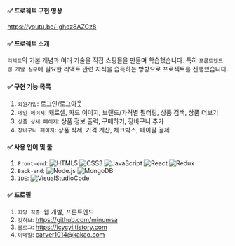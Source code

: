 #### ✅ 프로젝트 구현 영상

https://youtu.be/-ghoz8AZCz8

#### ✅ 프로젝트 소개

`리액트`의 기본 개념과 여러 기술을 직접 쇼핑몰을 만들며 학습했습니다. 특히 `프론트엔드 웹 개발 실무`에 필요한 리액트 관련 지식을 습득하는 방향으로 프로젝트를 진행했습니다.

#### ✅ 구현 기능 목록

1. `회원가입`: 로그인/로그아웃
2. `메인 페이지`: 캐로셀, 카드 이미지, 브랜드/가격별 필터링, 상품 검색, 상품 더보기
3. `상품 상세 페이지`: 상품 정보 출력, 구매하기, 장바구니 추가
4. `장바구니 페이지`: 상품 삭제, 가격 계산, 체크박스, 페이팔 결제

#### ✅ 사용 언어 및 툴

1. `Front-end`: <img alt="HTML5" src="https://img.shields.io/badge/html5-%23E34F26.svg?style=for-the-badge&logo=html5&logoColor=white"/> <img alt="CSS3" src="https://img.shields.io/badge/css3-%231572B6.svg?style=for-the-badge&logo=css3&logoColor=white"/> <img alt="JavaScript" src="https://img.shields.io/badge/javascript-%23323330.svg?style=for-the-badge&logo=javascript&logoColor=%23F7DF1E"/> <img alt="React" src="https://img.shields.io/badge/react-%2320232a.svg?style=for-the-badge&logo=react&logoColor=%2361DAFB"/> <img alt="Redux" src="https://img.shields.io/badge/redux-%23593d88.svg?style=for-the-badge&logo=redux&logoColor=black"/>
2. `Back-end`: <img alt="Node.js" src="https://img.shields.io/badge/Node.js-339933.svg?style=for-the-badge&logo=Node.js&logoColor=white"/> <img alt="MongoDB" src="https://img.shields.io/badge/MongoDB-%23323330.svg?style=for-the-badge&logo=MongoDB&logoColor=47A248"/>
3. `IDE`: <img alt="VisualStudioCode" src="https://img.shields.io/badge/VisualStudioCode-007ACC.svg?style=for-the-badge&logo=VisualStudioCode&logoColor=white"/>

#### ✅ 프로필

1. `희망 직종`: 웹 개발, 프론트엔드
2. `깃허브`: https://github.com/minumsa
3. `블로그`: https://icycyi.tistory.com
4. `이메일`: carver1014@kakao.com
